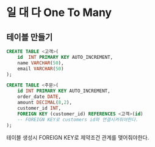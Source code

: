 # 일 대 다 One To Many

## 테이블 만들기

```sql
CREATE TABLE <고객>(
    id  INT PRIMARY KEY AUTO_INCREMENT,
    name VARCHAR(50),
    email VARCHAR(50)
);

CREATE TABLE <주문>(
    id INT PRIMARY KEY AUTO_INCREMENT,
    order_date DATE,
    amount DECIMAL(8,2),
    customer_id INT,
    FOREIGN KEY (customer_id) REFERENCES <고객>(id)
    -- FOREIGN KEY로 customers id와 연결시켜줘야한다.
);
```

테이블 생성시 FOREIGN KEY로  제약조건 관계를 맺어줘야한다.
